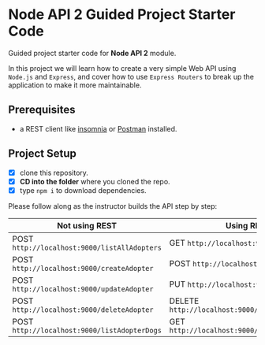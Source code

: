 # Node API 2 Guided Project Starter Code

Guided project starter code for **Node API 2** module.

In this project we will learn how to create a very simple Web API using `Node.js` and `Express`, and cover how to use `Express Routers` to break up the application to make it more maintainable.

## Prerequisites

- a REST client like [insomnia](https://insomnia.rest/download/) or [Postman](https://www.getpostman.com/downloads/) installed.

## Project Setup

- [x] clone this repository.
- [x] **CD into the folder** where you cloned the repo.
- [x] type `npm i` to download dependencies.

Please follow along as the instructor builds the API step by step:

| Not using REST                               | Using REST                                       |
| -------------------------------------------- | ------------------------------------------------ |
| POST `http://localhost:9000/listAllAdopters` | GET    `http://localhost:9000/adopters`          |
| POST `http://localhost:9000/createAdopter`   | POST   `http://localhost:9000/adopters`          |
| POST `http://localhost:9000/updateAdopter`   | PUT    `http://localhost:9000/adopters/:id`      |
| POST `http://localhost:9000/deleteAdopter`   | DELETE `http://localhost:9000/adopters/:id`      |
| POST `http://localhost:9000/listAdopterDogs` | GET    `http://localhost:9000/adopters/:id/dogs` |



